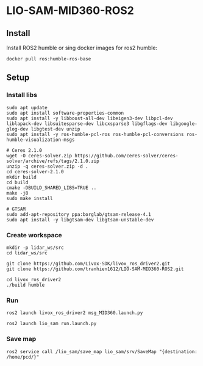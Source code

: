 # LIO-SAM-MID360-ROS2

## Install

Install ROS2 humble or sing docker images for ros2 humble: 
```
docker pull ros:humble-ros-base
```

## Setup

### Install libs
```
sudo apt update
sudo apt install software-properties-common
sudo apt install -y libboost-all-dev libeigen3-dev libpcl-dev liblapack-dev libsuitesparse-dev libcxsparse3 libgflags-dev libgoogle-glog-dev libgtest-dev unzip 
sudo apt install -y ros-humble-pcl-ros ros-humble-pcl-conversions ros-humble-visualization-msgs  

# Ceres 2.1.0
wget -O ceres-solver.zip https://github.com/ceres-solver/ceres-solver/archive/refs/tags/2.1.0.zip
unzip -q ceres-solver.zip -d .
cd ceres-solver-2.1.0
mkdir build
cd build
cmake -DBUILD_SHARED_LIBS=TRUE ..
make -j8
sudo make install

# GTSAM
sudo add-apt-repository ppa:borglab/gtsam-release-4.1
sudo apt install -y libgtsam-dev libgtsam-unstable-dev

```

### Create workspace
```
mkdir -p lidar_ws/src
cd lidar_ws/src

git clone https://github.com/Livox-SDK/livox_ros_driver2.git
git clone https://github.com/tranhien1612/LIO-SAM-MID360-ROS2.git

cd livox_ros_driver2
./build humble
```

### Run
```
ros2 launch livox_ros_driver2 msg_MID360.launch.py

ros2 launch lio_sam run.launch.py
```

### Save map
```
ros2 service call /lio_sam/save_map lio_sam/srv/SaveMap "{destination: /home/pcd/}"
```

